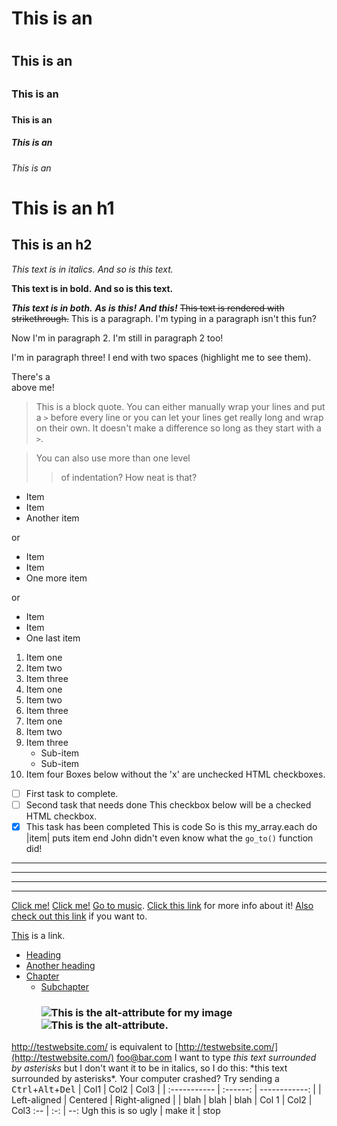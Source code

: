 <!--This means we can use HTML elements in Markdown, such as the comment
element, and they won't be affected by a markdown parser. However, if you
create an HTML element in your markdown file, you cannot use markdown syntax
within that element's contents.-->
# This is an <h1>
## This is an <h2>
### This is an <h3>
#### This is an <h4>
##### This is an <h5>
###### This is an <h6>
This is an h1
=============

This is an h2
-------------
*This text is in italics.*
_And so is this text._

**This text is in bold.**
__And so is this text.__

***This text is in both.***
**_As is this!_**
*__And this!__*
~~This text is rendered with strikethrough.~~
This is a paragraph. I'm typing in a paragraph isn't this fun?

Now I'm in paragraph 2.
I'm still in paragraph 2 too!


I'm in paragraph three!
I end with two spaces (highlight me to see them).

There's a <br /> above me!
> This is a block quote. You can either
> manually wrap your lines and put a `>` before every line or you can let your lines get really long and wrap on their own.
> It doesn't make a difference so long as they start with a `>`.

> You can also use more than one level
>> of indentation?
> How neat is that?

* Item
* Item
* Another item

or

+ Item
+ Item
+ One more item

or

- Item
- Item
- One last item
1. Item one
2. Item two
3. Item three
1. Item one
1. Item two
1. Item three
1. Item one
2. Item two
3. Item three
    * Sub-item
    * Sub-item
4. Item four
Boxes below without the 'x' are unchecked HTML checkboxes.
- [ ] First task to complete.
- [ ] Second task that needs done
This checkbox below will be a checked HTML checkbox.
- [x] This task has been completed
    This is code
    So is this
    my_array.each do |item|
      puts item
    end
John didn't even know what the `go_to()` function did!
***
---
- - -
****************
[Click me!](http://test.com/)
[Click me!](http://test.com/ "Link to Test.com")
[Go to music](/music/).
[Click this link][link1] for more info about it!
[Also check out this link][foobar] if you want to.

[link1]: http://test.com/ "Cool!"
[foobar]: http://foobar.biz/ "Alright!"
[This][] is a link.

[This]: http://thisisalink.com/
- [Heading](#heading)
- [Another heading](#another-heading)
- [Chapter](#chapter)
  - [Subchapter <h3 />](#subchapter-h3-)
![This is the alt-attribute for my image](http://imgur.com/myimage.jpg "An optional title")
![This is the alt-attribute.][myimage]

[myimage]: relative/urls/cool/image.jpg "if you need a title, it's here"
<http://testwebsite.com/> is equivalent to
[http://testwebsite.com/](http://testwebsite.com/)
<foo@bar.com>
I want to type *this text surrounded by asterisks* but I don't want it to be
in italics, so I do this: \*this text surrounded by asterisks\*.
Your computer crashed? Try sending a
<kbd>Ctrl</kbd>+<kbd>Alt</kbd>+<kbd>Del</kbd>
| Col1         | Col2     | Col3          |
| :----------- | :------: | ------------: |
| Left-aligned | Centered | Right-aligned |
| blah         | blah     | blah          |
Col 1 | Col2 | Col3
:-- | :-: | --:
Ugh this is so ugly | make it | stop
